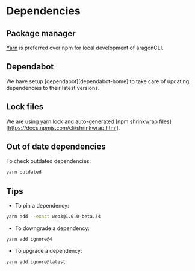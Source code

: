 # Dependencies

## Package manager

[Yarn](https://yarnpkg.com) is preferred over npm for local development of aragonCLI.

## Dependabot

We have setup [dependabot][dependabot-home] to take care of updating dependencies to their latest
versions.

## Lock files

We are using yarn.lock and auto-generated [npm shrinkwrap files][https://docs.npmjs.com/cli/shrinkwrap.html].


## Out of date dependencies

To check outdated dependencies:

```sh
yarn outdated
```


## Tips

- To pin a dependency:

```sh
yarn add --exact web3@1.0.0-beta.34
```

- To downgrade a dependency:

```sh
yarn add ignore@4
```

- To upgrade a dependency:

```sh
yarn add ignore@latest
```
